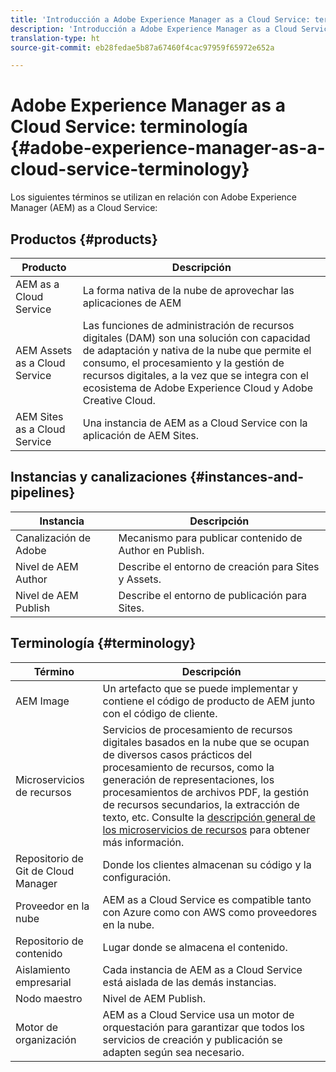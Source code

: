 ```yaml
---
title: 'Introducción a Adobe Experience Manager as a Cloud Service: terminología'
description: 'Introducción a Adobe Experience Manager as a Cloud Service: terminología. '
translation-type: ht
source-git-commit: eb28fedae5b87a67460f4cac97959f65972e652a

---
```



# Adobe Experience Manager as a Cloud Service: terminología {#adobe-experience-manager-as-a-cloud-service-terminology}

Los siguientes términos se utilizan en relación con Adobe Experience Manager (AEM) as a Cloud Service:

## Productos {#products}

| Producto | Descripción |
|---|---|
| AEM as a Cloud Service | La forma nativa de la nube de aprovechar las aplicaciones de AEM |
| AEM Assets as a Cloud Service  | Las funciones de administración de recursos digitales (DAM) son una solución con capacidad de adaptación y nativa de la nube que permite el consumo, el procesamiento y la gestión de recursos digitales, a la vez que se integra con el ecosistema de Adobe Experience Cloud y Adobe Creative Cloud. |
| AEM Sites as a Cloud Service | Una instancia de AEM as a Cloud Service con la aplicación de AEM Sites. |

## Instancias y canalizaciones {#instances-and-pipelines}

| Instancia | Descripción |
|---|---|
| Canalización de Adobe | Mecanismo para publicar contenido de Author en Publish. |
| Nivel de AEM Author | Describe el entorno de creación para Sites y Assets. |
| Nivel de AEM Publish | Describe el entorno de publicación para Sites. |


<!-- This section of the table must be alphabetic -->

## Terminología {#terminology}

| Término | Descripción |
|---|---|
| AEM Image | Un artefacto que se puede implementar y contiene el código de producto de AEM junto con el código de cliente. |
| Microservicios de recursos | Servicios de procesamiento de recursos digitales basados en la nube que se ocupan de diversos casos prácticos del procesamiento de recursos, como la generación de representaciones, los procesamientos de archivos PDF, la gestión de recursos secundarios, la extracción de texto, etc. Consulte la [descripción general de los microservicios de recursos](/help/assets/asset-microservices-overview.md) para obtener más información. |
| Repositorio de Git de Cloud Manager | Donde los clientes almacenan su código y la configuración. |
| Proveedor en la nube | AEM as a Cloud Service es compatible tanto con Azure como con AWS como proveedores en la nube. |
| Repositorio de contenido | Lugar donde se almacena el contenido. |
| Aislamiento empresarial | Cada instancia de AEM as a Cloud Service está aislada de las demás instancias. |
| Nodo maestro | Nivel de AEM Publish. |
| Motor de organización | AEM as a Cloud Service usa un motor de orquestación para garantizar que todos los servicios de creación y publicación se adapten según sea necesario. |
